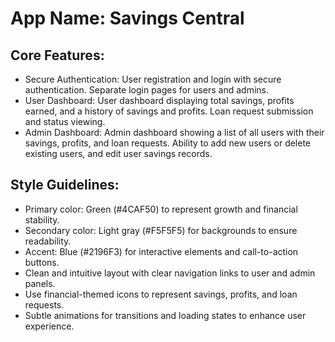 # **App Name**: Savings Central

## Core Features:

- Secure Authentication: User registration and login with secure authentication. Separate login pages for users and admins.
- User Dashboard: User dashboard displaying total savings, profits earned, and a history of savings and profits. Loan request submission and status viewing.
- Admin Dashboard: Admin dashboard showing a list of all users with their savings, profits, and loan requests. Ability to add new users or delete existing users, and edit user savings records.

## Style Guidelines:

- Primary color: Green (#4CAF50) to represent growth and financial stability.
- Secondary color: Light gray (#F5F5F5) for backgrounds to ensure readability.
- Accent: Blue (#2196F3) for interactive elements and call-to-action buttons.
- Clean and intuitive layout with clear navigation links to user and admin panels.
- Use financial-themed icons to represent savings, profits, and loan requests.
- Subtle animations for transitions and loading states to enhance user experience.